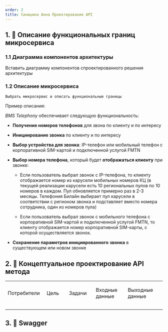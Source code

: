```yaml
---
order: 2
title: Синицина Анна Проектирование API
---
```


## 1\. 📖 Описание функциональных границ микросервиса

### 1\.1 Диаграмма компонентов архитектуры

Вставить диаграмму компонентов спроектированного решения архитектуры

### 1\.2 Описание микросервиса

`Выбрать микросервис и описать функциональные границы`

Пример описания:

*BMS Telephony* обеспечивает следующую функциональность:

-  **Получение номеров телефонов** для звона по клиенту и по интересу

-  **Инициирование звонка** по клиенту и по интересу

-  **Выбор устройства для звонка**: IP-телефон или мобильный телефон с корпоративной SIM-картой и подключенной услугой FMTN

-  **Выбор номера телефона**, который будет **отображаться клиенту** при звонке:

   -  Если пользователь выбрал звонок с IP-телефона, то клиенту отображается номер из карусели мобильных номеров КЦ (в текущей реализации карусели есть 10 региональных пулов по 10 номеров в каждом. Пул обновляется примерно раз в 2-3 месяцы. Телефония Билайн выбирает пул карусели в соответствии с регионом звонка и подставляет вместо номера сотрудника, один из номеров пула)

   -  Если пользователь выбрал звонок с мобильного телефона с корпоративной SIM-картой и подключенной услугой FMTN, то клиенту отображается номер корпоративной SIM-карты, с которой осуществляется звонок.

-  **Сохранение параметров инициированного** **звонка** в существующем или новом звонке

## 2\. 🧩 Концептуальное проектирование API метода

<table header="row">
<colgroup><col width="156"/><col width="156"/><col width="156"/><col width="192"/><col width="239"/></colgroup>
<tr>
<td>

Потребители

</td>
<td>

Цель

</td>
<td>

Задачи

</td>
<td>

Входные данные

</td>
<td>

Выходные данные

</td>
</tr>
<tr>
<td>



</td>
<td>



</td>
<td>



</td>
<td>



</td>
<td>



</td>
</tr>
<tr>
<td>



</td>
<td>



</td>
<td>



</td>
<td>



</td>
<td>



</td>
</tr>
</table>

## 3\. 🤝 Swagger

<openapi src="./fio-proektirovanie-api.yaml" flag="true"/>

### 
